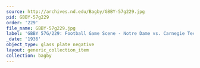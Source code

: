 ```yaml
---
source: http://archives.nd.edu/Bagby/GBBY-57g229.jpg
pid: GBBY-57g229
order: '229'
file_name: GBBY-57g229.jpg
label: 'GBBY 57G/229: Football Game Scene - Notre Dame vs. Carnegie Tech - 1936'
_date: '1936'
object_type: glass plate negative
layout: generic_collection_item
collection: bagby
---
```

